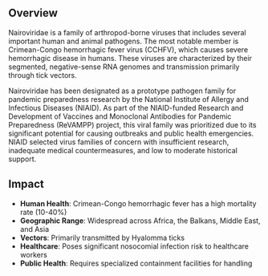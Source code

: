 ## Overview

Nairoviridae is a family of arthropod-borne viruses that includes several important human and animal pathogens. The most notable member is Crimean-Congo hemorrhagic fever virus (CCHFV), which causes severe hemorrhagic disease in humans. These viruses are characterized by their segmented, negative-sense RNA genomes and transmission primarily through tick vectors.

Nairoviridae has been designated as a prototype pathogen family for pandemic preparedness research by the National Institute of Allergy and Infectious Diseases (NIAID). As part of the NIAID-funded Research and Development of Vaccines and Monoclonal Antibodies for Pandemic Preparedness (ReVAMPP) project, this viral family was prioritized due to its significant potential for causing outbreaks and public health emergencies. NIAID selected virus families of concern with insufficient research, inadequate medical countermeasures, and low to moderate historical support.

## Impact

- **Human Health**: Crimean-Congo hemorrhagic fever has a high mortality rate (10-40%)
- **Geographic Range**: Widespread across Africa, the Balkans, Middle East, and Asia
- **Vectors**: Primarily transmitted by Hyalomma ticks
- **Healthcare**: Poses significant nosocomial infection risk to healthcare workers
- **Public Health**: Requires specialized containment facilities for handling

